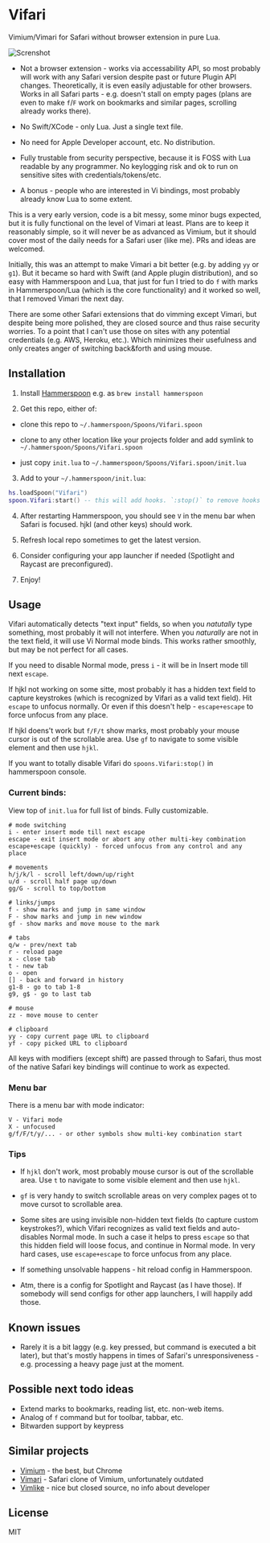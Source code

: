 # Vifari

Vimium/Vimari for Safari without browser extension in pure Lua.

![Screnshot](https://github.com/user-attachments/assets/9054bba8-d59f-445b-a973-e4b56d15e79a)

- Not a browser extension - works via accessability API, so most probably will work with
any Safari version despite past or future Plugin API changes. Theoretically, it
is even easily adjustable for other browsers. Works in all Safari parts - e.g. doesn't
stall on empty pages (plans are even to make `f`/`F` work on bookmarks and similar pages,
scrolling already works there).

- No Swift/XCode - only Lua. Just a single text file.

- No need for Apple Developer account, etc. No distribution.

- Fully trustable from security perspective, because it is FOSS with Lua readable by any programmer.
No keylogging risk and ok to run on sensitive sites with credentials/tokens/etc.

- A bonus - people who are interested in Vi bindings, most probably already know Lua to some extent.

This is a very early version, code is a bit messy, some minor bugs expected, but it is fully functional
on the level of Vimari at least. Plans are to keep it reasonably simple, so it will never be as
advanced as Vimium, but it should cover most of the daily needs for a Safari user (like me).
PRs and ideas are welcomed.

Initially, this was an attempt to make Vimari a bit better (e.g. by adding `yy` or `g1`).
But it became so hard with Swift (and Apple plugin distribution), and so easy with Hammerspoon and
Lua, that just for fun I tried to do `f` with marks in Hammerspoon/Lua (which is the core functionality)
and it worked so well, that I removed Vimari the next day.

There are some other Safari extensions that do vimming except Vimari, but despite being
more polished, they are closed source and thus raise security worries. To a point that
I can't use those on sites with any potential credentials (e.g. AWS, Heroku, etc.).
Which minimizes their usefulness and only creates anger of switching back&forth and using mouse.

## Installation

1. Install [Hammerspoon](https://www.hammerspoon.org/) e.g. as `brew install hammerspoon`

2. Get this repo, either of:

  - clone this repo to `~/.hammerspoon/Spoons/Vifari.spoon`

  - clone to any other location like your projects folder and
    add symlink to `~/.hammerspoon/Spoons/Vifari.spoon`

  - just copy `init.lua` to `~/.hammerspoon/Spoons/Vifari.spoon/init.lua`

3. Add to your `~/.hammerspoon/init.lua`:
```lua
hs.loadSpoon("Vifari")
spoon.Vifari:start() -- this will add hooks. `:stop()` to remove hooks
```

4. After restarting Hammerspoon, you should see `V` in the menu bar when Safari is focused.
   hjkl (and other keys) should work.

5. Refresh local repo sometimes to get the latest version.

6. Consider configuring your app launcher if needed (Spotlight and Raycast are preconfigured).

7. Enjoy!


## Usage

Vifari automatically detects "text input" fields, so when you *natutally* type something, most probably
it will not interfere. When you *naturally* are not in the text field, it will use Vi Normal mode binds.
This works rather smoothly, but may be not perfect for all cases.

If you need to disable Normal mode, press `i` - it will be in Insert mode till next `escape`.

If hjkl not working on some sitte, most probably it has a hidden text field to capture keystrokes (which
is recognized by Vifari as a valid text field). Hit `escape` to unfocus normally. Or even if this doesn't
help - `escape+escape` to force unfocus from any place.

If hjkl doens't work but `f/F/t` show marks, most probably your mouse cursor is out of the scrollable area.
Use `gf` to navigate to some visible element and then use `hjkl`.

If you want to totally disable Vifari do `spoons.Vifari:stop()` in hammerspoon console.

### Current binds:

View top of `init.lua` for full list of binds. Fully customizable.

```
# mode switching
i - enter insert mode till next escape
escape - exit insert mode or abort any other multi-key combination
escape+escape (quickly) - forced unfocus from any control and any place

# movements
h/j/k/l - scroll left/down/up/right
u/d - scroll half page up/down
gg/G - scroll to top/bottom

# links/jumps
f - show marks and jump in same window
F - show marks and jump in new window
gf - show marks and move mouse to the mark

# tabs
q/w - prev/next tab
r - reload page
x - close tab
t - new tab
o - open
[] - back and forward in history
g1-8 - go to tab 1-8
g9, g$ - go to last tab

# mouse
zz - move mouse to center

# clipboard
yy - copy current page URL to clipboard
yf - copy picked URL to clipboard
```

All keys with modifiers (except shift) are passed through to Safari, thus most of the
native Safari key bindings will continue to work as expected.

### Menu bar

There is a menu bar with mode indicator:
```
V - Vifari mode
X - unfocused
g/f/F/t/y/... - or other symbols show multi-key combination start
```

### Tips

- If `hjkl` don't work, most probably mouse cursor is out of the scrollable area. Use `t` to navigate to some
  visible element and then use `hjkl`.

- `gf` is very handy to switch scrollable areas on very complex pages ot to move cursot to scrollable area.

- Some sites are using invisible non-hidden text fields (to capture custom keystrokes?), which Vifari recognizes
  as valid text fields and auto-disables Normal mode. In such a case it helps to press `escape` so that this
  hidden field will loose focus, and continue in Normal mode. In very hard cases, use `escape+escape` to force
  unfocus from any place.

- If something unsolvable happens - hit reload config in Hammerspoon.

- Atm, there is a config for Spotlight and Raycast (as I have those). If somebody will send configs for other
  app launchers, I will happily add those.

## Known issues

- Rarely it is a bit laggy (e.g. key pressed, but command is executed a bit later), but that's mostly
happens in times of Safari's unresponsiveness - e.g. processing a heavy page just at the moment.

## Possible next todo ideas

- Extend marks to bookmarks, reading list, etc. non-web items.
- Analog of `f` command but for toolbar, tabbar, etc.
- Bitwarden support by keypress

## Similar projects

- [Vimium](https://github.com/philc/vimium) - the best, but Chrome
- [Vimari](https://github.com/televator-apps/vimari) - Safari clone of Vimium, unfortunately outdated
- [Vimlike](https://www.jasminestudios.net/vimlike/) - nice but closed source, no info about developer

## License

MIT
